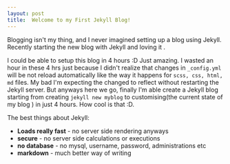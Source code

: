 ```yaml
---
layout: post
title:  Welcome to my First Jekyll Blog!
---
```


Blogging isn't my thing, and I never imagined setting up a blog using Jekyll. Recently starting the new blog with Jekyll and loving it .

<!--/excerpt-->

I could be able to setup this blog in 4 hours :D Just amazing. I wasted an hour  in these 4 hrs just because I didn't realize that changes in `_config.yml` will be not reload automatically like the way it happens for `scss, css, html, md` files. My bad I'm expecting the changed to reflect without restarting the Jekyll server. But anyways here we go, finally I'm able create a Jekyll blog starting from creating `jekyll new myblog` to customising(the current state of my blog ) in just 4 hours. How cool is that :D.

The best things about Jekyll:

  - **Loads really fast** - no server side rendering anyways
  - **secure** - no server side calculations or executions
  - **no database** - no mysql, username, password, administrations etc   
  - **markdown** - much better way of writing
